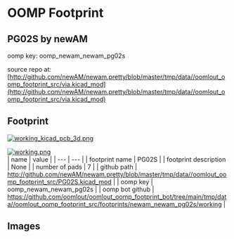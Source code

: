 # OOMP Footprint  
## PG02S  by newAM  
  
oomp key: oomp_newam_newam_pg02s  
  
source repo at: [http://github.com/newAM/newam.pretty/blob/master/tmp/data//oomlout_oomp_footprint_src/via.kicad_mod](http://github.com/newAM/newam.pretty/blob/master/tmp/data//oomlout_oomp_footprint_src/via.kicad_mod)  
## Footprint  
  
[![working_kicad_pcb_3d.png](working_kicad_pcb_3d_600.png)](working_kicad_pcb_3d.png)  
  
[![working.png](working_600.png)](working.png)  
| name | value | 
| --- | --- | 
| footprint name | PG02S | 
| footprint description | None | 
| number of pads | 7 | 
| github path | http://github.com/newAM/newam.pretty/blob/master/tmp/data//oomlout_oomp_footprint_src/PG02S.kicad_mod | 
| oomp key | oomp_newam_newam_pg02s | 
| oomp bot github | https://github.com/oomlout/oomlout_oomp_footprint_bot/tree/main/tmp/data//oomlout_oomp_footprint_src/footprints/newam_newam_pg02s/working | 
## Images  
